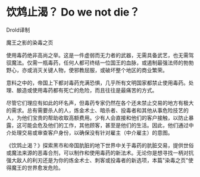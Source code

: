 # 饮鸩止渴？ Do we not die？

Drold译制

魔王之影的染毒之页

使用毒药绝非高尚之举。这是一件虚弱而无力者的武器，无需具备武艺，也无需驾驭魔法。仅需一瓶毒药，任何人都可终结一位国王的血脉，或遏制最强法师的勃勃野心，亦或消灭关键人物，使邪教屈服，或破坏整个地区的商业繁荣。

意料之中的，帝国上下都对毒药充满恐惧，几乎所有文明国家都禁止使用毒药。处理、酿造或使用毒药都有死亡的危险，而且往往是最痛苦的方式。

尽管它们理应有如此的坏名声，但毒药专家仍然在各个还未禁止交易的地方有极大的需求。总有需要杀人的人，炼金术士、暗杀者、投毒者和其他从事危险技艺的人，为他们宝贵的帮助收取高额费用。少有人会直接和他们的客户接触，以防止暴露，这可能会危及他们的工作，其他顾客，甚至是他们的生活。因此，他们通过中介处理交易或审查客户身份，以确保没有针对雇主（中介雇主）的意图。

《饮鸩止渴？》探索黑市和帝国肮脏的地下世界中关于毒药的肮脏交易，提供世俗或魔法来源的恶毒合剂，可以制作和使用毒药的新法术。无论你是想寻找一柄对抗强大敌人的利刃还是为你的炼金术士、刺客或投毒者的新选项，本篇"染毒之页"使得魔王的世界愈发危险。

